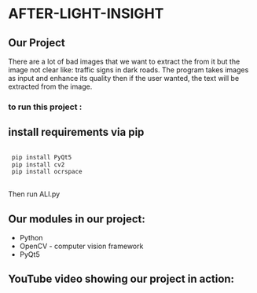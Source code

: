 # AFTER-LIGHT-INSIGHT
## Our Project
There are a lot of bad images that we want to extract the from it but the image not clear like: traffic signs in dark roads. The program takes images as input and enhance its quality then if the user wanted, the text will be extracted from the image.

### to  run this project :
## install requirements via pip
```markdown

 pip install PyQt5
 pip install cv2
 pip install ocrspace
 
```
Then run ALI.py 

## Our modules in our project:
- Python
- OpenCV - computer vision framework
- PyQt5

## YouTube video showing our project in action:
